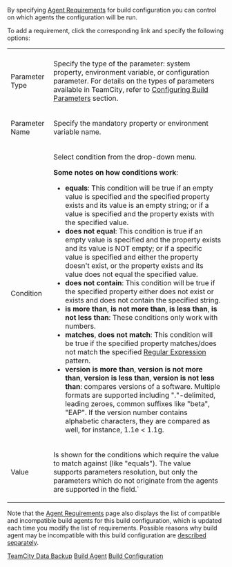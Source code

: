 [//]: # (title: Configuring Agent Requirements)
[//]: # (auxiliary-id: Configuring Agent Requirements)
By specifying [Agent Requirements](agent-requirements.md) for build configuration you can control on which agents the configuration will be run.

To add a requirement, click the corresponding link and specify the following options:

<table>

<tr>

<td></td>
<td></td>

</tr>


<tr>

<td>

Parameter Type


</td>

<td>

Specify the type of the parameter: system property, environment variable, or configuration parameter. For details on the types of parameters available in TeamCity, refer to [Configuring Build Parameters](configuring-build-parameters.md) section.


</td></tr><tr>

<td>

Parameter Name


</td>

<td>

Specify the mandatory property or environment variable name.


</td></tr><tr>

<td>

Condition


</td>

<td>

Select condition from the drop\-down menu.

__Some notes on how conditions work__:

* __equals__: This condition will be true if an empty value is specified and the specified property exists and its value is an empty string; or if a value is specified and the property exists with the specified value.
* __does not equal__: This condition is true if an empty value is specified and the property exists and its value is NOT empty; or if a specific value is specified and either the property doesn't exist, or the property exists and its value does not equal the specified value.
* __does not contain__: This condition will be true if the specified property either does not exist or exists and does not contain the specified string.
* __is more than__, __is not more than__, __is less than__, __is not less than__: These conditions only work with numbers.
* __matches__, __does not match__: This condition will be true if the specified property matches/does not match the specified [Regular Expression](http://java.sun.com/j2se/1.5.0/docs/api/java/util/regex/Pattern.html) pattern.
* __version is more than__, __version is not more than__, __version is less than__, __version is not less than__: compares versions of a software. Multiple formats are supported including "."\-delimited, leading zeroes, common suffixes like "beta", "EAP". If the version number contains alphabetic characters, they are compared as well, for instance, 1.1e &lt; 1.1g.


</td></tr><tr>

<td>

Value


</td>

<td>

Is shown for the conditions which require the value to match against (like "equals"). The value supports parameters resolution, but only the parameters which do not originate from the agents are supported in the field.`


</td></tr></table>




[//]: # (Internal note. Do not delete. "Configuring Agent Requirementsd68e98.txt")    


 Note that the [Agent Requirements](agent-requirements.md) page also displays the list of compatible and incompatible build agents for this build configuration, which is updated each time you modify the list of requirements. Possible reasons why build agent may be incompatible with this build configuration are [described separately](agent-requirements.md).

 <seealso>
        <category ref="concepts">
            <a href="agent-requirements.md">TeamCity Data Backup</a>
            <a href="build-agent.md">Build Agent</a>
            <a href="build-configuration.md">Build Configuration</a>
        </category>
</seealso>